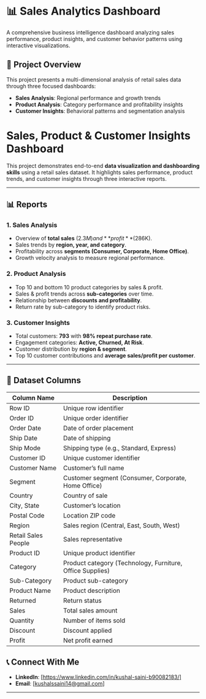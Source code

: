 # 📊 Sales Analytics Dashboard

A comprehensive business intelligence dashboard analyzing sales performance, product insights, and customer behavior patterns using interactive visualizations.

## 🎯 Project Overview

This project presents a multi-dimensional analysis of retail sales data through three focused dashboards:
- **Sales Analysis**: Regional performance and growth trends
- **Product Analysis**: Category performance and profitability insights  
- **Customer Insights**: Behavioral patterns and segmentation analysis

# Sales, Product & Customer Insights Dashboard  

This project demonstrates end-to-end **data visualization and dashboarding skills** using a retail sales dataset. It highlights sales performance, product trends, and customer insights through three interactive reports.  

---

## 📊 Reports  

### 1. Sales Analysis  
- Overview of **total sales** ($2.3M) and **profit** ($286K).  
- Sales trends by **region, year, and category**.  
- Profitability across **segments (Consumer, Corporate, Home Office)**.  
- Growth velocity analysis to measure regional performance.  

### 2. Product Analysis  
- Top 10 and bottom 10 product categories by sales & profit.  
- Sales & profit trends across **sub-categories** over time.  
- Relationship between **discounts and profitability**.  
- Return rate by sub-category to identify product risks.  

### 3. Customer Insights  
- Total customers: **793** with **98% repeat purchase rate**.  
- Engagement categories: **Active, Churned, At Risk**.  
- Customer distribution by **region & segment**.  
- Top 10 customer contributions and **average sales/profit per customer**.  

---

## 📂 Dataset Columns  

| Column Name        | Description |
|--------------------|-------------|
| Row ID             | Unique row identifier |
| Order ID           | Unique order identifier |
| Order Date         | Date of order placement |
| Ship Date          | Date of shipping |
| Ship Mode          | Shipping type (e.g., Standard, Express) |
| Customer ID        | Unique customer identifier |
| Customer Name      | Customer’s full name |
| Segment            | Customer segment (Consumer, Corporate, Home Office) |
| Country            | Country of sale |
| City, State        | Customer’s location |
| Postal Code        | Location ZIP code |
| Region             | Sales region (Central, East, South, West) |
| Retail Sales People| Sales representative |
| Product ID         | Unique product identifier |
| Category           | Product category (Technology, Furniture, Office Supplies) |
| Sub-Category       | Product sub-category |
| Product Name       | Product description |
| Returned           | Return status |
| Sales              | Total sales amount |
| Quantity           | Number of items sold |
| Discount           | Discount applied |
| Profit             | Net profit earned |


## 📞 Connect With Me

- **LinkedIn**: [https://www.linkedin.com/in/kushal-saini-b90082183/]
- **Email**: [kushalssaini14@gmail.com]

---
